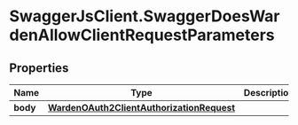 # SwaggerJsClient.SwaggerDoesWardenAllowClientRequestParameters

## Properties
Name | Type | Description | Notes
------------ | ------------- | ------------- | -------------
**body** | [**WardenOAuth2ClientAuthorizationRequest**](WardenOAuth2ClientAuthorizationRequest.md) |  | [optional] 


